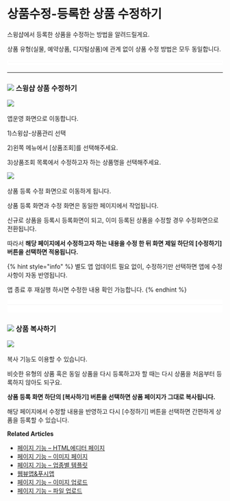 # 상품수정-등록한 상품 수정하기

스윙샵에서 등록한 상품을 수정하는 방법을 알려드릴게요.

상품 유형(실물, 예약상품, 디지털상품)에 관계 없이 상품 수정 방법은 모두 동일합니다.

![](../../.gitbook/assets/수평성.PNG)

***

### ![](https://wp.swing2app.co.kr/wp-content/uploads/2018/09/%EB%8B%A8%EB%9D%BD1-1.png) **스윙샵 상품 수정하기**

![](https://wp.swing2app.co.kr/wp-content/uploads/2022/07/%EC%83%81%ED%92%88%EC%88%98%EC%A0%951.png)

앱운영 화면으로 이동합니다.

1\)스윙샵-상품관리 선택

2\)왼쪽 메뉴에서 \[상품조회]를 선택해주세요.

3\)상품조회 목록에서 수정하고자 하는 상품명을 선택해주세요.



![](https://wp.swing2app.co.kr/wp-content/uploads/2022/07/%EC%83%81%ED%92%88%EC%88%98%EC%A0%952.png)

상품 등록 수정 화면으로 이동하게 됩니다.

상품 등록 화면과 수정 화면은 동일한 페이지에서 작업됩니다.

신규로 상품을 등록시 등록화면이 되고, 이미 등록된 상품을 수정할 경우 수정화면으로 전환됩니다.

따라서 **해당 페이지에서 수정하고자 하는 내용을 수정 한 뒤 화면 제일 하단의 \[수정하기] 버튼을 선택하면 적용됩니다.**

{% hint style="info" %}
별도 앱 업데이트 필요 없이, 수정하기만 선택하면 앱에 수정사항이 자동 반영됩니다.

앱 종료 후 재실행 하시면 수정한 내용 확인 가능합니다.
{% endhint %}

![](../../.gitbook/assets/구분선.PNG)

### ![](https://wp.swing2app.co.kr/wp-content/uploads/2018/09/%EB%8B%A8%EB%9D%BD1-1.png) **상품 복사하기**

![](https://wp.swing2app.co.kr/wp-content/uploads/2022/07/%EC%83%81%ED%92%88%EC%88%98%EC%A0%953.png)

복사 기능도 이용할 수 있습니다.

비슷한 유형의 상품 혹은 동일 상품을 다시 등록하고자 할 때는 다시 상품을 처음부터 등록하지 않아도 되구요.

**상품 등록 화면 하단의 \[복사하기] 버튼을 선택하면 상품 페이지가 그대로 복사됩니다.**

해당 페이지에서 수정할 내용을 반영하고 다시 \[수정하기] 버튼을 선택하면 간편하게 상품을 등록할 수 있습니다.



**Related Articles**

* [페이지 기능 – HTML에디터 페이지](https://wp.swing2app.co.kr/documentation/v3manual/step3-page/editorpage/)
* [페이지 기능 – 이미지 페이지](https://wp.swing2app.co.kr/documentation/v3manual/step3-page/imagepage/)
* [페이지 기능 – 업종별 템플릿](https://wp.swing2app.co.kr/documentation/v3manual/step3-page/template-page/)
* [웹뷰앱&푸시앱](https://wp.swing2app.co.kr/documentation/v3manual/webview-pushapp/)
* [페이지 기능 – 이미지 업로드](https://wp.swing2app.co.kr/documentation/v3manual/step3-page/imageupload/)
* [페이지 기능 – 파일 업로드](https://wp.swing2app.co.kr/documentation/v3manual/step3-page/fileupload/)
